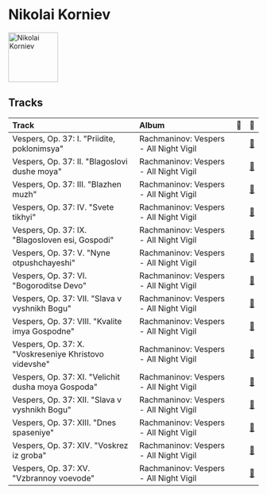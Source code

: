 
# Nikolai Korniev


<img src="https://i.scdn.co/image/ab67616d0000b273a62efdba9c8e430d12e3d0fe" alt="Nikolai Korniev" width="100" />

## Tracks

| Track                                                 | Album                                  | 💚   | 🔗                                                          |
|:------------------------------------------------------|:---------------------------------------|:----|:-----------------------------------------------------------|
| Vespers, Op. 37: I. "Priidite, poklonimsya"           | Rachmaninov: Vespers - All Night Vigil |     | [🔗](https://open.spotify.com/track/4evlPDUET2zxmrSffIopYk) |
| Vespers, Op. 37: II. "Blagoslovi dushe moya"          | Rachmaninov: Vespers - All Night Vigil |     | [🔗](https://open.spotify.com/track/3tmb8PpSEsDXOPv2JxBAeJ) |
| Vespers, Op. 37: III. "Blazhen muzh"                  | Rachmaninov: Vespers - All Night Vigil |     | [🔗](https://open.spotify.com/track/4vOfTVbAp9oBxyko8covCb) |
| Vespers, Op. 37: IV. "Svete tikhyi"                   | Rachmaninov: Vespers - All Night Vigil |     | [🔗](https://open.spotify.com/track/63vzmx5X4rx7iiampzwus4) |
| Vespers, Op. 37: IX. "Blagosloven esi, Gospodi"       | Rachmaninov: Vespers - All Night Vigil |     | [🔗](https://open.spotify.com/track/0NfQexdy6BRC3O7W2LPqHl) |
| Vespers, Op. 37: V. "Nyne otpushchayeshi"             | Rachmaninov: Vespers - All Night Vigil |     | [🔗](https://open.spotify.com/track/6pFMpE4Z9UooPdsTmgbWYI) |
| Vespers, Op. 37: VI. "Bogoroditse Devo"               | Rachmaninov: Vespers - All Night Vigil |     | [🔗](https://open.spotify.com/track/3eu4eSHpO2u9bgzmDDTlgY) |
| Vespers, Op. 37: VII. "Slava v vyshnikh Bogu"         | Rachmaninov: Vespers - All Night Vigil |     | [🔗](https://open.spotify.com/track/0op8XEiSF79zl5SSvPv5j2) |
| Vespers, Op. 37: VIII. "Kvalite imya Gospodne"        | Rachmaninov: Vespers - All Night Vigil |     | [🔗](https://open.spotify.com/track/79tPoVRNUdOSwM8ERRpx8m) |
| Vespers, Op. 37: X. "Voskreseniye Khristovo videvshe" | Rachmaninov: Vespers - All Night Vigil |     | [🔗](https://open.spotify.com/track/2rzp6tSZjlPxIjkcnKoV7a) |
| Vespers, Op. 37: XI. "Velichit dusha moya Gospoda"    | Rachmaninov: Vespers - All Night Vigil |     | [🔗](https://open.spotify.com/track/32j8MnD2wyx1QQ3wRa6ytm) |
| Vespers, Op. 37: XII. "Slava v vyshnikh Bogu"         | Rachmaninov: Vespers - All Night Vigil |     | [🔗](https://open.spotify.com/track/1RCpDM7OThH6WdncbhQ7IE) |
| Vespers, Op. 37: XIII. "Dnes spaseniye"               | Rachmaninov: Vespers - All Night Vigil |     | [🔗](https://open.spotify.com/track/07rzxAXZHLhV0kGR0zNDIn) |
| Vespers, Op. 37: XIV. "Voskrez iz groba"              | Rachmaninov: Vespers - All Night Vigil |     | [🔗](https://open.spotify.com/track/1kTERqTjsxeq3RNjtunq1u) |
| Vespers, Op. 37: XV. "Vzbrannoy voevode"              | Rachmaninov: Vespers - All Night Vigil |     | [🔗](https://open.spotify.com/track/5PSyFWOmtBCPwkAiAV770t) |